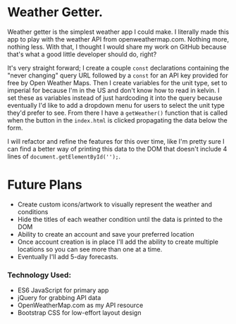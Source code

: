 # Weather Getter.

Weather getter is the simplest weather app I could make. I literally made this app to play with the weather API from openweathermap.com. Nothing more, nothing less. With that, I thought I would share my work on GitHub because that's what a good little developer should do, right?


It's very straight forward; I create a couple `const` declarations containing the "never changing" query URL followed by a `const` for an API key provided for free by Open Weather Maps. Then I create variables for the unit type, set to imperial for because I'm in the US and don't know how to read in kelvin. I set these as variables instead of just hardcoding it into the query because eventually I'd like to add a dropdown menu for users to select the unit type they'd prefer to see. From there I have a `getWeather()` function that is called when the button in the `index.html` is clicked propagating the data below the form.

I will refactor and refine the features for this over time, like I'm pretty sure I can find a better way of printing this data to the DOM that doesn't include 4 lines of `document.getElementById('');`.

# Future Plans
  - Create custom icons/artwork to visually represent the weather and conditions
  - Hide the titles of each weather condition until the data is printed to the DOM
  - Ability to create an account and save your preferred location
  - Once account creation is in place I'll add the ability to create multiple locations so you can see more than one at a time.
  - Eventually I'll add 5-day forecasts.


### Technology Used:
- ES6 JavaScript for primary app
- jQuery for grabbing API data
- OpenWeatherMap.com as my API resource
- Bootstrap CSS for low-effort layout design
